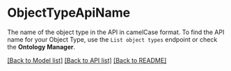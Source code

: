 # ObjectTypeApiName

The name of the object type in the API in camelCase format. To find the API name for your Object Type, use the
`List object types` endpoint or check the **Ontology Manager**.



[[Back to Model list]](../../README.md#documentation-for-models) [[Back to API list]](../../README.md#documentation-for-api-endpoints) [[Back to README]](../../README.md)

